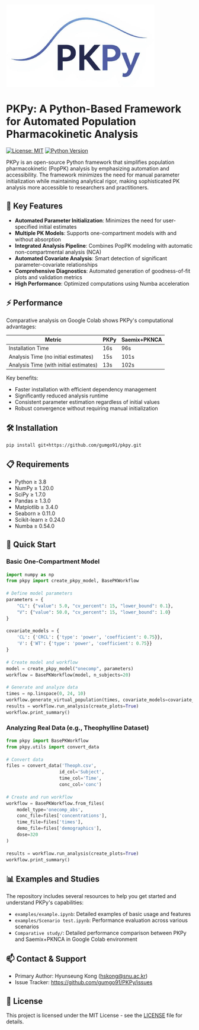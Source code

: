 <img src="logo/logo.png" alt="PKPy Logo" width="400"/>

# PKPy: A Python-Based Framework for Automated Population Pharmacokinetic Analysis

[![License: MIT](https://img.shields.io/badge/License-MIT-yellow.svg)](https://opensource.org/licenses/MIT)
[![Python Version](https://img.shields.io/badge/python-3.8%2B-blue)](https://www.python.org/downloads/)

PKPy is an open-source Python framework that simplifies population pharmacokinetic (PopPK) analysis by emphasizing automation and accessibility. The framework minimizes the need for manual parameter initialization while maintaining analytical rigor, making sophisticated PK analysis more accessible to researchers and practitioners.

## 🚀 Key Features

- **Automated Parameter Initialization**: Minimizes the need for user-specified initial estimates
- **Multiple PK Models**: Supports one-compartment models with and without absorption
- **Integrated Analysis Pipeline**: Combines PopPK modeling with automatic non-compartmental analysis (NCA)
- **Automated Covariate Analysis**: Smart detection of significant parameter-covariate relationships
- **Comprehensive Diagnostics**: Automated generation of goodness-of-fit plots and validation metrics
- **High Performance**: Optimized computations using Numba acceleration

## ⚡ Performance

Comparative analysis on Google Colab shows PKPy's computational advantages:

| Metric | PKPy | Saemix+PKNCA |
|--------|------|--------------|
| Installation Time | 16s | 96s |
| Analysis Time (no initial estimates) | 15s | 101s |
| Analysis Time (with initial estimates) | 13s | 102s |

Key benefits:
- Faster installation with efficient dependency management
- Significantly reduced analysis runtime
- Consistent parameter estimation regardless of initial values
- Robust convergence without requiring manual initialization

## 🛠️ Installation

```bash
pip install git+https://github.com/gumgo91/pkpy.git
```

## 📋 Requirements

- Python ≥ 3.8
- NumPy ≥ 1.20.0
- SciPy ≥ 1.7.0
- Pandas ≥ 1.3.0
- Matplotlib ≥ 3.4.0
- Seaborn ≥ 0.11.0
- Scikit-learn ≥ 0.24.0
- Numba ≥ 0.54.0

## 🚀 Quick Start

### Basic One-Compartment Model

```python
import numpy as np
from pkpy import create_pkpy_model, BasePKWorkflow

# Define model parameters
parameters = {
    "CL": {"value": 5.0, "cv_percent": 15, "lower_bound": 0.1},
    "V": {"value": 50.0, "cv_percent": 15, "lower_bound": 1.0}
}

covariate_models = {
    'CL': {'CRCL': {'type': 'power', 'coefficient': 0.75}},
    'V': {'WT': {'type': 'power', 'coefficient': 0.75}}
}

# Create model and workflow
model = create_pkpy_model("onecomp", parameters)
workflow = BasePKWorkflow(model, n_subjects=20)

# Generate and analyze data
times = np.linspace(0, 24, 10)
workflow.generate_virtual_population(times, covariate_models=covariate_models)
results = workflow.run_analysis(create_plots=True)
workflow.print_summary()
```

### Analyzing Real Data (e.g., Theophylline Dataset)

```python
from pkpy import BasePKWorkflow
from pkpy.utils import convert_data

# Convert data
files = convert_data('Theoph.csv',
                    id_col='Subject',
                    time_col='Time',
                    conc_col='conc')

# Create and run workflow
workflow = BasePKWorkflow.from_files(
    model_type='onecomp_abs',
    conc_file=files['concentrations'],
    time_file=files['times'],
    demo_file=files['demographics'],
    dose=320
)

results = workflow.run_analysis(create_plots=True)
workflow.print_summary()
```

## 📊 Examples and Studies

The repository includes several resources to help you get started and understand PKPy's capabilities:

- `examples/example.ipynb`: Detailed examples of basic usage and features
- `examples/Scenario test.ipynb`: Performance evaluation across various scenarios
- `Comparative study/`: Detailed performance comparison between PKPy and Saemix+PKNCA in Google Colab environment

## 📫 Contact & Support

- Primary Author: Hyunseung Kong (hskong@snu.ac.kr)
- Issue Tracker: https://github.com/gumgo91/PKPy/issues

## 📄 License

This project is licensed under the MIT License - see the [LICENSE](LICENSE) file for details.
